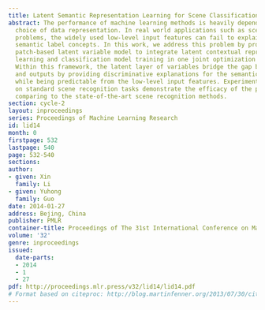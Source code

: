 ```yaml
---
title: Latent Semantic Representation Learning for Scene Classification
abstract: The performance of machine learning methods is heavily dependent on the
  choice of data representation. In real world applications such as scene recognition
  problems, the widely used low-level input features can fail to explain the high-level
  semantic label concepts. In this work, we address this problem by proposing a novel
  patch-based latent variable model to integrate latent contextual representation
  learning and classification model training in one joint optimization framework.
  Within this framework, the latent layer of variables bridge the gap between inputs
  and outputs by providing discriminative explanations for the semantic output labels,
  while being predictable from the low-level input features. Experiments conducted
  on standard scene recognition tasks demonstrate the efficacy of the proposed approach,
  comparing to the state-of-the-art scene recognition methods.
section: cycle-2
layout: inproceedings
series: Proceedings of Machine Learning Research
id: lid14
month: 0
firstpage: 532
lastpage: 540
page: 532-540
sections: 
author:
- given: Xin
  family: Li
- given: Yuhong
  family: Guo
date: 2014-01-27
address: Bejing, China
publisher: PMLR
container-title: Proceedings of The 31st International Conference on Machine Learning
volume: '32'
genre: inproceedings
issued:
  date-parts:
  - 2014
  - 1
  - 27
pdf: http://proceedings.mlr.press/v32/lid14/lid14.pdf
# Format based on citeproc: http://blog.martinfenner.org/2013/07/30/citeproc-yaml-for-bibliographies/
---
```


